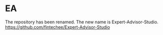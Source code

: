 # EA
The repository has been renamed. The new name is Expert-Advisor-Studio. https://github.com/fintechee/Expert-Advisor-Studio
